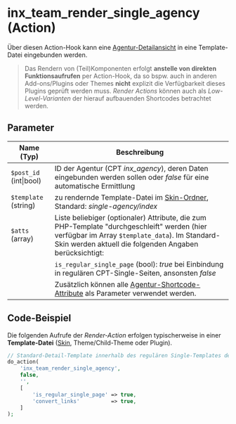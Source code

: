 # inx_team_render_single_agency (Action)

Über diesen Action-Hook kann eine [Agentur-Detailansicht](../komponenten/agentur-details) in eine Template-Datei eingebunden werden.

> Das Rendern von (Teil)Komponenten erfolgt **anstelle von direkten Funktionsaufrufen** per Action-Hook, da so bspw. auch in anderen Add-ons/Plugins oder Themes **nicht** explizit die Verfügbarkeit dieses Plugins geprüft werden muss. *Render Actions* können auch als *Low-Level-Varianten* der hierauf aufbauenden Shortcodes betrachtet werden.

## Parameter

| Name (Typ) | Beschreibung |
| ---------- | ------------ |
| `$post_id` (int\|bool) | ID der Agentur (CPT *inx_agency*), deren Daten eingebunden werden sollen oder *false* für eine automatische Ermittlung |
| `$template` (string) | zu rendernde Template-Datei im [Skin-Ordner](../anpassung-erweiterung/skins#Ordner), Standard: *single-agency/index* |
| `$atts` (array) | Liste beliebiger (optionaler) Attribute, die zum PHP-Template "durchgeschleift" werden (hier verfügbar im Array `$template_data`). Im Standard-Skin werden aktuell die folgenden Angaben berücksichtigt: |
| | `is_regular_single_page` (bool): *true* bei Einbindung in regulären CPT-Single-Seiten, ansonsten *false* |
| | Zusätzlich können alle [Agentur-Shortcode-Attribute](../komponenten/agentur-details#Attribute) als Parameter verwendet werden. |

## Code-Beispiel

Die folgenden Aufrufe der *Render-Action* erfolgen typischerweise in einer **Template-Datei** ([Skin](../anpassung-erweiterung/skins), Theme/Child-Theme oder Plugin).

```php
// Standard-Detail-Template innerhalb des regulären Single-Templates der Agentur-CPT rendern (automatische Ermittlung der Beitrags-ID)
do_action(
	'inx_team_render_single_agency',
	false,
	'',
	[
		'is_regular_single_page' => true,
		'convert_links'          => true,
	]
);
```
